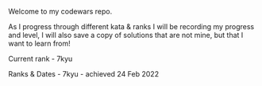 Welcome to my codewars repo.

As I progress through different kata & ranks I will be recording my progress and level, I will also save a copy of solutions that are not mine, but that I want to learn from!

Current rank - 7kyu

Ranks & Dates - 7kyu - achieved 24 Feb 2022
